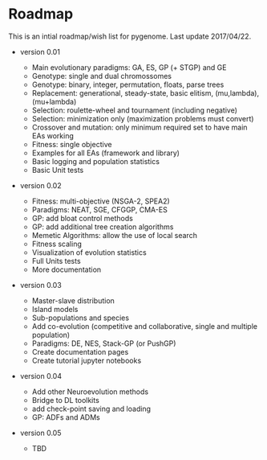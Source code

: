 # Roadmap

This is an intial roadmap/wish list for pygenome.
Last update 2017/04/22.

* version 0.01
  + Main evolutionary paradigms: GA, ES, GP (+ STGP) and GE
  + Genotype: single and dual chromossomes
  + Genotype: binary, integer, permutation, floats, parse trees
  + Replacement: generational, steady-state, basic elitism, (mu,lambda), (mu+lambda)
  + Selection: roulette-wheel and tournament (including negative)
  + Selection: minimization only (maximization problems must convert)
  + Crossover and mutation: only minimum required set to have main EAs working
  + Fitness: single objective
  + Examples for all EAs (framework and library)
  + Basic logging and population statistics
  + Basic Unit tests

* version 0.02
  + Fitness: multi-objective (NSGA-2, SPEA2)
  + Paradigms: NEAT, SGE, CFGGP, CMA-ES
  + GP: add bloat control methods
  + GP: add additional tree creation algorithms
  + Memetic Algorithms: allow the use of local search
  + Fitness scaling
  + Visualization of evolution statistics
  + Full Units tests
  + More documentation

* version 0.03
  + Master-slave distribution
  + Island models
  + Sub-populations and species
  + Add co-evolution (competitive and collaborative, single and multiple population)
  + Paradigms: DE, NES, Stack-GP (or PushGP)
  + Create documentation pages
  + Create tutorial jupyter notebooks

* version 0.04
  + Add other Neuroevolution methods
  + Bridge to DL toolkits
  + add check-point saving and loading
  + GP: ADFs and ADMs

* version 0.05
  + TBD